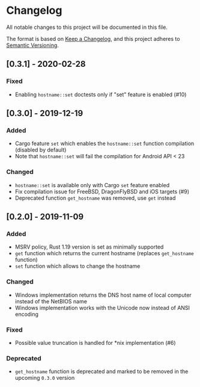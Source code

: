 # Changelog

All notable changes to this project will be documented in this file.

The format is based on [Keep a Changelog](https://keepachangelog.com/en/1.0.0/),
and this project adheres to [Semantic Versioning](https://semver.org/spec/v2.0.0.html).

## [0.3.1] - 2020-02-28

### Fixed

- Enabling `hostname::set` doctests only if "set" feature is enabled (#10)

## [0.3.0] - 2019-12-19

### Added

- Cargo feature `set` which enables the `hostname::set` function compilation (disabled by default)
- Note that `hostname::set` will fail the compilation for Android API < 23

### Changed

- `hostname::set` is available only with Cargo `set` feature enabled
- Fix compilation issue for FreeBSD, DragonFlyBSD and iOS targets (#9)
- Deprecated function `get_hostname` was removed, use `get` instead

## [0.2.0] - 2019-11-09

### Added

- MSRV policy, Rust 1.19 version is set as minimally supported
- `get` function which returns the current hostname (replaces `get_hostname` function)
- `set` function which allows to change the hostname

### Changed

- Windows implementation returns the DNS host name of local computer instead of the NetBIOS name
- Windows implementation works with the Unicode now instead of ANSI encoding

### Fixed

- Possible value truncation is handled for *nix implementation (#6)

### Deprecated

- `get_hostname` function is deprecated and marked to be removed in the upcoming `0.3.0` version
